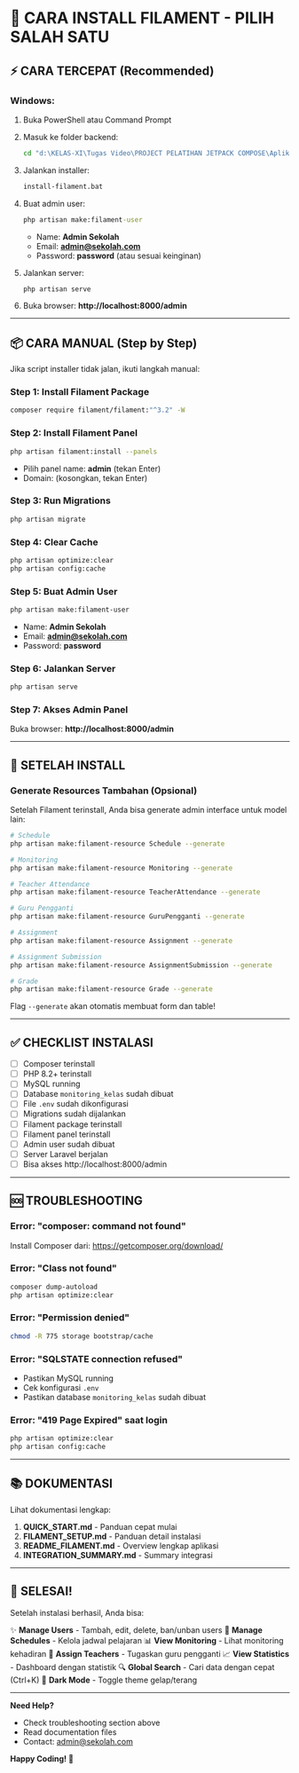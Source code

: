 # 🚀 CARA INSTALL FILAMENT - PILIH SALAH SATU

## ⚡ CARA TERCEPAT (Recommended)

### Windows:
1. Buka PowerShell atau Command Prompt
2. Masuk ke folder backend:
   ```cmd
   cd "d:\KELAS-XI\Tugas Video\PROJECT PELATIHAN JETPACK COMPOSE\Aplikasi Monitoring Kelas\AplikasiMonitoringKelasBe"
   ```
3. Jalankan installer:
   ```cmd
   install-filament.bat
   ```
4. Buat admin user:
   ```cmd
   php artisan make:filament-user
   ```
   - Name: **Admin Sekolah**
   - Email: **admin@sekolah.com**
   - Password: **password** (atau sesuai keinginan)

5. Jalankan server:
   ```cmd
   php artisan serve
   ```

6. Buka browser: **http://localhost:8000/admin**

---

## 📦 CARA MANUAL (Step by Step)

Jika script installer tidak jalan, ikuti langkah manual:

### Step 1: Install Filament Package
```bash
composer require filament/filament:"^3.2" -W
```

### Step 2: Install Filament Panel
```bash
php artisan filament:install --panels
```
- Pilih panel name: **admin** (tekan Enter)
- Domain: (kosongkan, tekan Enter)

### Step 3: Run Migrations
```bash
php artisan migrate
```

### Step 4: Clear Cache
```bash
php artisan optimize:clear
php artisan config:cache
```

### Step 5: Buat Admin User
```bash
php artisan make:filament-user
```
- Name: **Admin Sekolah**
- Email: **admin@sekolah.com**
- Password: **password**

### Step 6: Jalankan Server
```bash
php artisan serve
```

### Step 7: Akses Admin Panel
Buka browser: **http://localhost:8000/admin**

---

## 🎯 SETELAH INSTALL

### Generate Resources Tambahan (Opsional)

Setelah Filament terinstall, Anda bisa generate admin interface untuk model lain:

```bash
# Schedule
php artisan make:filament-resource Schedule --generate

# Monitoring
php artisan make:filament-resource Monitoring --generate

# Teacher Attendance
php artisan make:filament-resource TeacherAttendance --generate

# Guru Pengganti
php artisan make:filament-resource GuruPengganti --generate

# Assignment
php artisan make:filament-resource Assignment --generate

# Assignment Submission
php artisan make:filament-resource AssignmentSubmission --generate

# Grade
php artisan make:filament-resource Grade --generate
```

Flag `--generate` akan otomatis membuat form dan table!

---

## ✅ CHECKLIST INSTALASI

- [ ] Composer terinstall
- [ ] PHP 8.2+ terinstall
- [ ] MySQL running
- [ ] Database `monitoring_kelas` sudah dibuat
- [ ] File `.env` sudah dikonfigurasi
- [ ] Migrations sudah dijalankan
- [ ] Filament package terinstall
- [ ] Filament panel terinstall
- [ ] Admin user sudah dibuat
- [ ] Server Laravel berjalan
- [ ] Bisa akses http://localhost:8000/admin

---

## 🆘 TROUBLESHOOTING

### Error: "composer: command not found"
Install Composer dari: https://getcomposer.org/download/

### Error: "Class not found"
```bash
composer dump-autoload
php artisan optimize:clear
```

### Error: "Permission denied"
```bash
chmod -R 775 storage bootstrap/cache
```

### Error: "SQLSTATE connection refused"
- Pastikan MySQL running
- Cek konfigurasi `.env`
- Pastikan database `monitoring_kelas` sudah dibuat

### Error: "419 Page Expired" saat login
```bash
php artisan optimize:clear
php artisan config:cache
```

---

## 📚 DOKUMENTASI

Lihat dokumentasi lengkap:

1. **QUICK_START.md** - Panduan cepat mulai
2. **FILAMENT_SETUP.md** - Panduan detail instalasi
3. **README_FILAMENT.md** - Overview lengkap aplikasi
4. **INTEGRATION_SUMMARY.md** - Summary integrasi

---

## 🎉 SELESAI!

Setelah instalasi berhasil, Anda bisa:

✨ **Manage Users** - Tambah, edit, delete, ban/unban users
📅 **Manage Schedules** - Kelola jadwal pelajaran
📊 **View Monitoring** - Lihat monitoring kehadiran
👥 **Assign Teachers** - Tugaskan guru pengganti
📈 **View Statistics** - Dashboard dengan statistik
🔍 **Global Search** - Cari data dengan cepat (Ctrl+K)
🌙 **Dark Mode** - Toggle theme gelap/terang

---

**Need Help?**
- Check troubleshooting section above
- Read documentation files
- Contact: admin@sekolah.com

**Happy Coding! 🚀**
